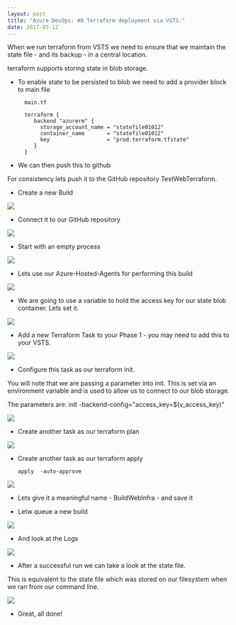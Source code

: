 ```yaml
---
layout: post
title: "Azure DevOps: #8 Terraform deployment via VSTS."
date: 2017-05-12
---
```


When we run terraform from VSTS we need to ensure that we maintain the state file - and its backup - in a central location.

terraform supports storing state in blob storage.

- To enable state to be persisted to blob we need to add a provider block to main file

        main.tf

        terraform {
           backend "azurerm" {
             storage_account_name = "statefile01012"
             container_name       = "statefile01012"
             key                  = "prod.terraform.tfstate"
           }
        }

- We can then push this to github

For consistency lets push it to the GitHub repository TestWebTerraform.

- Create a new Build

![](/images/New-IaC-Release-01.png)

- Connect it to our GitHub repository

![](/images/New-IaC-Release-02.png)

- Start with an empty process 

![](/images/New-IaC-Release-03.png)

- Lets use our Azure-Hosted-Agents for performing this build

![](/images/New-IaC-Release-04.png)


- We are going to use a variable to hold the access key for our state blob container.  Lets set it.

![](/images/New-IaC-Release-05.png)


- Add a new Terraform Task to your Phase 1 - you may need to add this to your VSTS.

![](/images/New-IaC-Release-06.png)


- Configure this task as our terraform init.

You will note that we are passing a parameter into init.  This is set via an environment variable and is used to allow us to connect to our blob storage.

The parameters are:
init -backend-config="access_key=$(v_access_key)"

![](/images/New-IaC-Release-07.png)



- Create another task as our terraform plan

![](/images/New-IaC-Release-08.png)

- Create another task as our terraform apply

      apply  -auto-approve 

![](/images/New-IaC-Release-09.png)

- Lets give it a meaningful name - BuildWebInfra - and save it

- Letw queue a new build

![](/images/New-IaC-Release-10.png)

- And look at the Logs

![](/images/New-IaC-Release-11.png)

- After a successful run we can take a look at the state file.

This is equivalent to the state file which was stored on our filesystem when we ran from our command line.

![](/images/New-IaC-Release-12.png)

-  Great, all done!